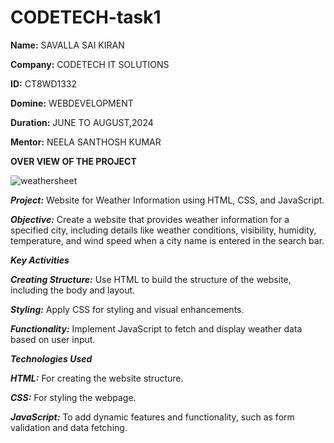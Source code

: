 # CODETECH-task1
**Name:** SAVALLA SAI KIRAN

**Company:** CODETECH IT SOLUTIONS

**ID:** CT8WD1332

**Domine:** WEBDEVELOPMENT

**Duration:** JUNE TO AUGUST,2024

**Mentor:**  NEELA SANTHOSH KUMAR


**OVER VIEW OF THE PROJECT**

![weathersheet](https://github.com/user-attachments/assets/662a7903-bfd9-4616-85ba-9255550f16ad)


***Project:*** Website for Weather Information using HTML, CSS, and JavaScript.

***Objective:***
Create a website that provides weather information for a specified city, including details like weather conditions, visibility, humidity, temperature, and wind speed when a city name is entered in the search bar.

***Key Activities***

***Creating Structure:*** Use HTML to build the structure of the website, including the body and layout.

***Styling:*** Apply CSS for styling and visual enhancements.

***Functionality:*** Implement JavaScript to fetch and display weather data based on user input.


***Technologies Used***

***HTML:*** For creating the website structure.

***CSS:*** For styling the webpage.

***JavaScript:*** To add dynamic features and functionality, such as form validation and data fetching.

